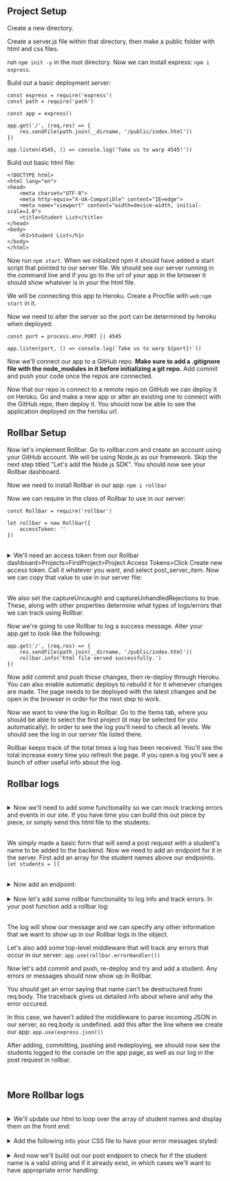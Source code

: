 ## Project Setup 

Create a new directory. 

Create a server.js file within that directory, then make a public folder with html and css files.

run  `npm init -y`  in the root directory. Now we can install express: `npm i express`. 

Build out a basic deployment server: 
```
const express = require('express')
const path = require('path')

const app = express()

app.get('/', (req,res) => {
    res.sendFile(path.join(__dirname, '/public/index.html'))
})

app.listen(4545, () => console.log('Take us to warp 4545!'))
```

Build out basic html file: 
```
<!DOCTYPE html>
<html lang="en">
<head>
    <meta charset="UTF-8">
    <meta http-equiv="X-UA-Compatible" content="IE=edge">
    <meta name="viewport" content="width=device-width, initial-scale=1.0">
    <title>Student List</title>
</head>
<body>
    <h1>Student List</h1>
</body>
</html>
```

Now run `npm start`. When we initialized npm it should have added a start script that pointed to our server file. We should see our server running in the command line and if you go to the url of your app in the browser it should show whatever is in your the html file. 

We will be connecting this app to Heroku. Create a Procfile with `web:npm start` in it. 

Now we need to alter the server so the port can be determined by heroku when deployed:
```
const port = process.env.PORT || 4545

app.listen(port, () => console.log(`Take us to warp ${port}!`))
```

Now we'll connect our app to a GitHub repo. **Make sure to add a .gitignore file with the node_modules in it before initializing a git repo.** Add commit and push your code once the repos are connected. 

Now that our repo is connect to a remote repo on GitHub we can deploy it on Heroku. Go and make a new app or alter an existing one to connect with the GitHub repo, then deploy it. You should now be able to see the application deployed on the heroku url. 


## Rollbar Setup

Now let's implement Rollbar. Go to rollbar.com and create an account using your GitHub account. We will be using Node.js as our framework. Skip the next step titled "Let's add the Node.js SDK". You should now see your Rollbar dashboard. 

Now we need to install Rollbar in our app: `npm i rollbar`

Now we can require in the class of Rollbar to use in our server:
```
const Rollbar = require('rollbar')

let rollbar = new Rollbar({
    accessToken: ''
})
```
</br>


<details>
<summary>
We'll need an access token from our Rollbar dashboard>Projects>FirstProject>Project Access Tokens>Click Create new access token. Call it whatever you want, and select post_server_item. Now we can copy that value to use in our server file:
</summary>

```
const express = require('express')
const path = require('path')
const Rollbar = require('rollbar')

let rollbar = new Rollbar({
    accessToken: 'POST_SERVER_ITEM_ACCESS_TOKEN',
    captureUncaught: true,
    captureUnhandledRejections: true
})

const app = express()

app.get('/', (req,res) => {
    res.sendFile(path.join(__dirname, '/public/index.html'))
})

const port = process.env.PORT || 4545

app.listen(port, () => console.log(`Take us to warp ${port}!`))
```
</details>

</br>
 

We also set the captureUncaught and captureUnhandledRejections to true. These, along with other properties determine what types of logs/errors that we can track using Rollbar. 

Now we're going to use Rollbar to log a success message. Alter your app.get to look like the following:
```
app.get('/', (req,res) => {
    res.sendFile(path.join(__dirname, '/public/index.html'))
    rollbar.info('html file served successfully.')
})
```

Now add commit and push those changes, then re-deploy through Heroku. You can also enable automatic deploys to rebuild it for it whenever changes are made. The page needs to be deployed with the latest changes and be open in the browser in order for the next step to work. 

Now we want to view the log in Rollbar. Go to the Items tab, where you should be able to select the first project (it may be selected for you automatically). In order to see the log you'll need to check all levels. We should see the log in our server file listed there. 

Rollbar keeps track of the total times a log has been received. You'll see the total increase every time you refresh the page. If you open a log you'll see a bunch of other useful info about the log. 


## Rollbar logs
</br>

<details>
<summary>
Now we'll need to add some functionality so we can mock tracking errors and events in our site. If you have time you can build this out piece by piece, or simply send this html file to the students: 
</summary>

```
<!DOCTYPE html>
<html lang="en">
<head>
    <meta charset="UTF-8">
    <meta http-equiv="X-UA-Compatible" content="IE=edge">
    <meta name="viewport" content="width=device-width, initial-scale=1.0">
    <title>Student List</title>
    <script src="https://cdnjs.cloudflare.com/ajax/libs/axios/0.21.1/axios.min.js"></script>
</head>
<body>
    <h1>Student List</h1>
    <form>
        <input type="text" placeholder="Type name here"/>
        <button>Add Student</button>
    </form>
    <script>
        const addForm = document.querySelector('form')
        const nameInput = document.querySelector('input')

        function submitHandler(e){
            e.preventDefault()
            axios.post('/api/student', {name: nameInput.value, })
                .then(res => console.log(res))
                .catch(err => console.log(err))
        }

        addForm.addEventListener('submit', submitHandler)
    </script>
</body>
</html>
```
</details>

</br>


We simply made a basic form that will send a post request with a student's name to be added to the backend. Now we need to add an endpoint for it in the server. First add an array for the student names above our endpoints. 
`let students = []`

</br>


<details>
<summary>
Now add an endpoint: 
</summary>

```
app.post('/api/student', (req, res)=>{
    let {name} = req.body
    name = name.trim()

    students.push(name)

    res.status(200).send(students)
})
```

</details>

</br>


<details>
<summary>
Now let's add some rollbar functionality to log info and track errors. In your post function add a rollbar log:
</summary>

```
app.post('/api/student', (req, res)=>{
    let {name} = req.body
    name = name.trim()

    students.push(name)

    rollbar.log('Student added successfully', {author: 'Scott', type: 'manual entry'})

    res.status(200).send(students)
})
```

</details>

</br>


The log will show our message and we can specify any other information that we want to show up in our Rollbar logs in the object. 

Let's also add some top-level middleware that will track any errors that occur in our server:
`app.use(rollbar.errorHandler())`

Now let's add commit and push, re-deploy and try and add a student. Any errors or messages should now show up in Rollbar. 

You should get an error saying that name can't be destructured from req.body. The traceback gives us detailed info about where and why the error occured. 

In this case, we haven't added the middleware to parse incoming JSON in our server, so req.body is undefined. add this after the line where we create our app:
`app.use(express.json())`

After adding, committing, pushing and redeploying, we should now see the students logged to the console on the app page, as well as our log in the post request in rollbar. 

</br>

## More Rollbar logs

</br>

<details><summary>
We'll update our html to loop over the array of student names and display them on the front end: 
</summary>

```
<!DOCTYPE html>
<html lang="en">
<head>
    <meta charset="UTF-8">
    <meta http-equiv="X-UA-Compatible" content="IE=edge">
    <meta name="viewport" content="width=device-width, initial-scale=1.0">
    <title>Student List</title>
    <link rel="stylesheet" href="/style">
    <script src="https://cdnjs.cloudflare.com/ajax/libs/axios/0.21.1/axios.min.js"></script>
</head>
<body>
    <h1>Student List</h1>
    <form>
        <input type="text" placeholder="Type name here"/>
        <button>Add Student</button>
    </form>
    <section></section>
    <script>
        const addForm = document.querySelector('form')
        const nameInput = document.querySelector('input')
        const container = document.querySelector('section')

        function submitHandler(e){
            e.preventDefault()
            axios.post('/api/student', {name: nameInput.value, })
                .then(res => {
                    container.innerHTML = ''
                    nameInput.value = ''

                    res.data.forEach(studentName => {
                        container.innerHTML += `<p>${studentName}</p>`
                    })
                })
                .catch(err => {
                    nameInput.value = ''

                    const notif = document.createElement('aside')
                    notif.innerHTML = `<p>${err.response.data}</p>
                    <button class='close'>close</button>`
                    document.body.appendChild(notif)

                    document.querySelectorAll('.close').forEach(btn => {
                        btn.addEventListener('click', (e)=>{
                            e.target.parentNode.remove()
                        })
                    })
                })
        }

        addForm.addEventListener('submit', submitHandler)
    </script>
</body>
</html>
```
</details>

</br>

<details>
<summary>
Add the following into your CSS file to have your error messages styled:</summary>

```
aside {
    padding: 10px;
    background-color: lightcoral;
    color: darkslategray;
    border-radius: 10px;
    position: absolute;
    top: 10px;
    right: 10px;
}

```

</details>

</br>

<details>
<summary>
And now we'll build out our post endpoint to check for if the student name is a valid string and if it already exist, in which cases we'll want to have appropriate error handling: 
</summary>

```
app.post('/api/student', (req, res)=>{
    let {name} = req.body
    name = name.trim()

    const index = students.findIndex(studentName=> studentName === name)

    if(index === -1 && name !== ''){
        students.push(name)
        rollbar.log('Student added successfully', {author: 'Scott', type: 'manual entry'})
        res.status(200).send(students)
    } else if (name === ''){
        rollbar.error('No name given')
        res.status(400).send('must provide a name.')
    } else {
        rollbar.error('student already exists')
        res.status(400).send('that student already exists')
    }

})
```

</details>